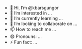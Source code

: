 - 👋 Hi, I’m @kbarsgungor
- 👀 I’m interested in ...
- 🌱 I’m currently learning ...
- 💞️ I’m looking to collaborate on ...
- 📫 How to reach me ...
- 😄 Pronouns: ...
- ⚡ Fun fact: ...

<!---
Kendi bölümüm de okulu 1. bitirdim.
Asp.net , C# , PHP ilgi alanlarım. Cs6,Flash ve oyun programlama hakkında orta düzey de olsam bilgim mevcut takip etmeyi unutmayınn <<<
--->
